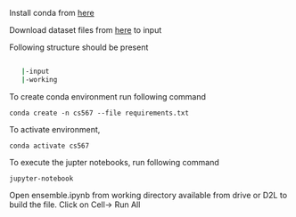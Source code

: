 Install conda from [here](https://docs.anaconda.com/anaconda/install/linux/)

Download dataset files from [here](https://drive.google.com/drive/folders/1ZRUIx0aF_PISnn-rHIlyQI7suYhbIcsy?usp=sharing) to input

Following structure should be present

```bash

   |-input
   |-working

```

To create conda environment run following command

```
conda create -n cs567 --file requirements.txt
```

To activate environment,

```
conda activate cs567
```

To execute the jupter notebooks, run following command

```
jupyter-notebook
```

Open ensemble.ipynb from working directory available from drive or D2L to build the file. Click on Cell-> Run All
